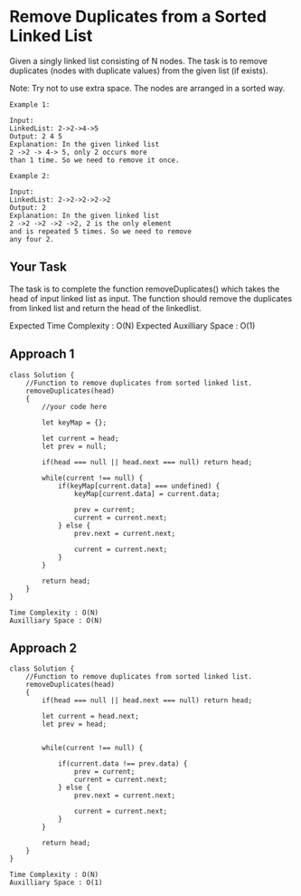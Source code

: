 # Remove Duplicates from a Sorted Linked List

Given a singly linked list consisting of N nodes. The task is to remove duplicates (nodes with duplicate values) from the given list (if exists).

Note: Try not to use extra space. The nodes are arranged in a sorted way.

```
Example 1:

Input:
LinkedList: 2->2->4->5
Output: 2 4 5
Explanation: In the given linked list
2 ->2 -> 4-> 5, only 2 occurs more
than 1 time. So we need to remove it once.
```

```
Example 2:

Input:
LinkedList: 2->2->2->2->2
Output: 2
Explanation: In the given linked list
2 ->2 ->2 ->2 ->2, 2 is the only element
and is repeated 5 times. So we need to remove
any four 2.
```

## Your Task

The task is to complete the function removeDuplicates() which takes the head of input linked list as input. The function should remove the duplicates from linked list and return the head of the linkedlist.

Expected Time Complexity : O(N)
Expected Auxilliary Space : O(1)

## Approach 1

```
class Solution {
    //Function to remove duplicates from sorted linked list.
    removeDuplicates(head)
    {
        //your code here

        let keyMap = {};

        let current = head;
        let prev = null;

        if(head === null || head.next === null) return head;

        while(current !== null) {
            if(keyMap[current.data] === undefined) {
                keyMap[current.data] = current.data;

                prev = current;
                current = current.next;
            } else {
                prev.next = current.next;

                current = current.next;
            }
        }

        return head;
    }
}
```

```
Time Complexity : O(N)
Auxilliary Space : O(N)
```

## Approach 2

```
class Solution {
    //Function to remove duplicates from sorted linked list.
    removeDuplicates(head)
    {
        if(head === null || head.next === null) return head;

        let current = head.next;
        let prev = head;


        while(current !== null) {

            if(current.data !== prev.data) {
                prev = current;
                current = current.next;
            } else {
                prev.next = current.next;

                current = current.next;
            }
        }

        return head;
    }
}
```

```
Time Complexity : O(N)
Auxilliary Space : O(1)
```

